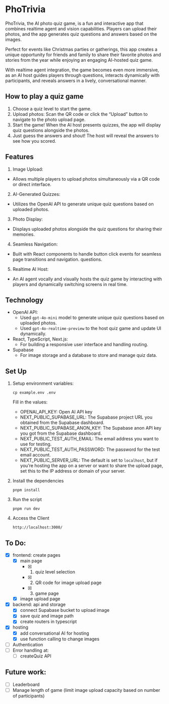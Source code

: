 # PhoTrivia
PhoTrivia, the AI photo quiz game, is a fun and interactive app that combines realtime agent and vision capabilities. Players can upload their photos, and the app generates quiz questions and answers based on the images. 

Perfect for events like Christmas parties or gatherings, this app creates a unique opportunity for friends and family to share their favorite photos and stories from the year while enjoying an engaging AI-hosted quiz game.

With realtime agent integration, the game becomes even more immersive, as an AI host guides players through questions, interacts dynamically with participants, and reveals answers in a lively, conversational manner.

## How to play a quiz game
1.	Choose a quiz level to start the game.
2.	Upload photos: Scan the QR code or click the “Upload” button to navigate to the photo upload page.
3. Start the game! When the AI host presents quizzes, the app will display quiz questions alongside the photos.
4.	Just guess the answers and shout! The host will reveal the answers to see how you scored.


## Features
1.	Image Upload:
-	Allows multiple players to upload photos simultaneously via a QR code or direct interface.
2.	AI-Generated Quizzes:
-	Utilizes the OpenAI API to generate unique quiz questions based on uploaded photos.
3.	Photo Display:
-	Displays uploaded photos alongside the quiz questions for sharing their memories.
4.	Seamless Navigation:
-	Built with React components to handle button click events for seamless page transitions and navigation.
  questions.
  5.  Realtime AI Host:
- An AI agent vocally and visually hosts the quiz game by interacting with players and dynamically switching screens in real time.


## Technology
- OpenAI API: 
  - Used `gpt-4o-mini` model to generate unique quiz questions based on uploaded photos.
  - Used `gpt-4o-realtime-preview` to the host quiz game and update UI dynamically.
- React, TypeScript, Next.js:
  - For building a responsive user interface and handling routing.
- Supabase
  - For image storage and a database to store and manage quiz data.

## Set Up

1. Setup environment variables:
  
   `cp example.env .env`
      
      Fill in the values:
     
     - OPENAI_API_KEY: Open AI API key
     - NEXT_PUBLIC_SUPABASE_URL: The Supabase project URL you obtained from the Supabase dashboard.
     - NEXT_PUBLIC_SUPABASE_ANON_KEY: The Supabase anon API key you got from the Supabase dashboard.
     - NEXT_PUBLIC_TEST_AUTH_EMAIL: The email address you want to use for testing. 
     - NEXT_PUBLIC_TEST_AUTH_PASSWORD: The password for the test email account. 
     - NEXT_PUBLIC_SERVER_URL: The default is set to `localhost`, but if you’re hosting the app on a server or want to share the upload page, set this to the IP address or domain of your server.
  
2. Install the dependencies
   
   `pnpm install`

3. Run the script
   
   `pnpm run dev`

4. Access the Client
   
   `http://localhost:3000/`



## To Do:
- [x] frontend: create pages 
  - [x] main page 
      - [x] 1. quiz level selection 
      - [x] 2. QR code for image upload page 
      - [x] 3. game page 
  - [x] image upload page
- [x] backend: api and storage
  - [x] connect Supabase bucket to upload image 
  - [x] save quiz and image path 
  - [x] create routers in typescript 
- [x] hosting
  - [x] add conversational AI for hosting
  - [x] use function calling to change images 
- [ ] Authentication
- [ ] Error handling at:
  - [ ] createQuiz API

## Future work:
- [ ] Leaderboard
- [ ] Manage length of game (limit image upload capacity based on number of participants)